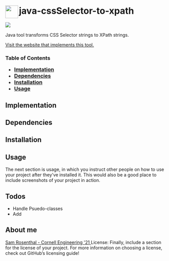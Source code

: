 <h1><a href="https://github.com/sam-rosenthal/" target="_blank"><img src="https://github.com/sam-rosenthal/java-cssSelector-to-xpath/blob/master/src/main/webapp/fav.png" align="left" height="40" width="40"></a> java-cssSelector-to-xpath</h1>

<a href="https://github.com/sam-rosenthal/" target="_blank"><img src="https://travis-ci.org/sam-rosenthal/java-cssSelector-to-xpath.svg?branch=master" align="left"> </a>
<br>
<p>Java tool transforms CSS Selector strings to XPath strings. </p> 
<a href="https://css-selector-to-xpath.appspot.com" target="_blank">Visit the website that implements this tool.</a>

<h3> Table of Contents
  <ul>
    <li> <a href="https://github.com/sam-rosenthal/java-cssSelector-to-xpath/blob/samdev/README.md#Implementation" target="_blank"> Implementation</a>     </li>
    <li> <a href="https://github.com/sam-rosenthal/java-cssSelector-to-xpath/blob/samdev/README.md#Dependencies" target="_blank"> Dependencies</a>	     </li>
    <li> <a href="https://github.com/sam-rosenthal/java-cssSelector-to-xpath/blob/samdev/README.md#Installation" target="_blank"> Installation </a>     </li>
    <li> <a href="https://github.com/sam-rosenthal/java-cssSelector-to-xpath/blob/samdev/README.md#Usage" target="_blank"> Usage</a>	           </li>
  <ul>
</h3>

<h2 id="Implementation"> Implementation  </h2>

<h2 id="Dependencies"> Dependencies </h2>

<h2 id="Installation"> Installation </h2>

<h2 id="Usage"> Usage </h2>

The next section is usage, in which you instruct other people on how to use your project after they’ve installed it. This would also be a good place to include screenshots of your project in action.

<h2><a id="Todos_143"></a>Todos</h2>
<ul>
<li>Handle Psuedo-classes</li>
<li>Add </li> </ul>

<h2> About me </h2>
<a href="https://sam-rosenthal.github.io" target="_blank"> Sam Rosenthal - Cornell Engineering '21 </a>	
License: Finally, include a section for the license of your project. For more information on choosing a license, check out GitHub’s licensing guide!
